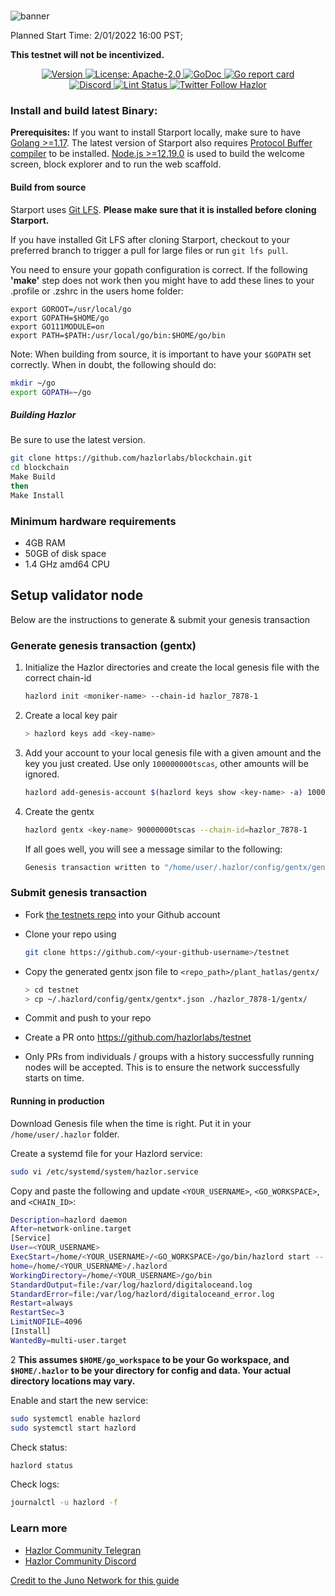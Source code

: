 
<div align="center">
  <h1> </h1>
</div>

<!-- TODO: add banner -->
![banner](https://pbs.twimg.com/media/FHpGU6LVkAEu8fn?format=jpg&name=small)

Planned Start Time: 2/01/2022 16:00 PST;

**This testnet will not be incentivized.**

<div align="center">
  <a href="https://github.com/hazlorlabs/blockchain/releases/tag/v0.4.3">
    <img alt="Version" src="https://img.shields.io/github/tag/tharsis/evmos.svg" />
  </a>
  <a href="https://github.com/tharsis/evmos/blob/main/LICENSE">
    <img alt="License: Apache-2.0" src="https://img.shields.io/github/license/tharsis/evmos.svg" />
  </a>
  <a href="https://pkg.go.dev/github.com/tharsis/evmos">
    <img alt="GoDoc" src="https://godoc.org/github.com/tharsis/evmos?status.svg" />
  </a>
  <a href="https://goreportcard.com/report/github.com/tharsis/evmos">
    <img alt="Go report card" src="https://goreportcard.com/badge/github.com/tharsis/evmos"/>
  </a>
</div>
<div align="center">
  <a href="https://discord.gg/X6ZjdB4BEJ">
    <img alt="Discord" src="https://img.shields.io/discord/809048090249134080.svg" />
  </a>
  <a href="https://github.com/tharsis/evmos/actions?query=branch%3Amain+workflow%3ALint">
    <img alt="Lint Status" src="https://github.com/tharsis/evmos/actions/workflows/lint.yml/badge.svg?branch=main" />
  </a>
  <a href="https://twitter.com/HazlorLabs">
    <img alt="Twitter Follow Hazlor" src="https://img.shields.io/twitter/follow/HazlorLabs"/>
  </a>
</div>


### Install and build latest Binary:

**Prerequisites:** If you want to install Starport locally, make sure to have [Golang >=1.17](https://golang.org/). The latest version of Starport also requires [Protocol Buffer compiler](https://grpc.io/docs/protoc-installation/) to be installed. [Node.js >=12.19.0](https://nodejs.org/) is used to build the welcome screen, block explorer and to run the web scaffold.

#### Build from source

Starport uses [Git LFS](https://git-lfs.github.com/). **Please make sure that it is installed before cloning Starport.**

If you have installed Git LFS after cloning Starport, checkout to your preferred branch to trigger a pull for large files or run `git lfs pull`.

You need to ensure your gopath configuration is correct. If the following **'make'** step does not work then you might have to add these lines to your .profile or .zshrc in the users home folder:

```
export GOROOT=/usr/local/go
export GOPATH=$HOME/go
export GO111MODULE=on
export PATH=$PATH:/usr/local/go/bin:$HOME/go/bin
```


Note: When building from source, it is important to have your `$GOPATH` set correctly. When in doubt, the following should do:

```sh
mkdir ~/go
export GOPATH=~/go
```

##### Building Hazlor

Be sure to use the latest version.

```sh
git clone https://github.com/hazlorlabs/blockchain.git
cd blockchain
Make Build
then
Make Install
```

### Minimum hardware requirements

- 4GB RAM
- 50GB of disk space
- 1.4 GHz amd64 CPU


## Setup validator node

Below are the instructions to generate & submit your genesis transaction

### Generate genesis transaction (gentx)

1. Initialize the Hazlor directories and create the local genesis file with the correct
   chain-id

   ```bash
   hazlord init <moniker-name> --chain-id hazlor_7878-1
   ```

2. Create a local key pair

   ```sh
   > hazlord keys add <key-name>
   ```

3. Add your account to your local genesis file with a given amount and the key you
   just created. Use only `100000000tscas`, other amounts will be ignored.

   ```bash
   hazlord add-genesis-account $(hazlord keys show <key-name> -a) 100000000tscas
   ```

4. Create the gentx

   ```bash
   hazlord gentx <key-name> 90000000tscas --chain-id=hazlor_7878-1
   ```

   If all goes well, you will see a message similar to the following:

   ```bash
   Genesis transaction written to "/home/user/.hazlor/config/gentx/gentx-******.json"
   ```

### Submit genesis transaction

- Fork [the testnets repo](https://github.com/hazlorlabs/testnet) into your Github account

- Clone your repo using

  ```bash
  git clone https://github.com/<your-github-username>/testnet
  ```

- Copy the generated gentx json file to `<repo_path>/plant_hatlas/gentx/`

  ```sh
  > cd testnet
  > cp ~/.hazlord/config/gentx/gentx*.json ./hazlor_7878-1/gentx/
  ```

- Commit and push to your repo
- Create a PR onto https://github.com/hazlorlabs/testnet
- Only PRs from individuals / groups with a history successfully running nodes will be accepted. This is to ensure the network successfully starts on time.

#### Running in production

Download Genesis file when the time is right. Put it in your `/home/user/.hazlor` folder.

Create a systemd file for your Hazlord service:

```sh
sudo vi /etc/systemd/system/hazlor.service
```

Copy and paste the following and update `<YOUR_USERNAME>`, `<GO_WORKSPACE>`, and `<CHAIN_ID>`:

```sh
Description=hazlord daemon
After=network-online.target
[Service]
User=<YOUR_USERNAME>
ExecStart=/home/<YOUR_USERNAME>/<GO_WORKSPACE>/go/bin/hazlord start --
home=/home/<YOUR_USERNAME>/.hazlord
WorkingDirectory=/home/<YOUR_USERNAME>/go/bin
StandardOutput=file:/var/log/hazlord/digitaloceand.log
StandardError=file:/var/log/hazlord/digitaloceand_error.log
Restart=always
RestartSec=3
LimitNOFILE=4096
[Install]
WantedBy=multi-user.target
```

2
**This assumes `$HOME/go_workspace` to be your Go workspace, and `$HOME/.hazlor` to be your directory for config and data. Your actual directory locations may vary.**

Enable and start the new service:

```sh
sudo systemctl enable hazlord
sudo systemctl start hazlord
```

Check status:

```sh
hazlord status
```

Check logs:

```sh
journalctl -u hazlord -f
```

### Learn more


- [Hazlor Community Telegran](https://t.me/hazlorlabs)
- [Hazlor Community Discord](https://discord.gg/X6ZjdB4BEJ)


[Credit to the Juno Network for this guide](https://github.com/CosmosContracts/testnets) 
